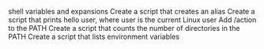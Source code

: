 shell variables and expansions
Create a script that creates an alias
Create a script that prints hello user, where user is the current Linux user
Add /action to the PATH
Create a script that counts the number of directories in the PATH
Create a script that lists environment variables
